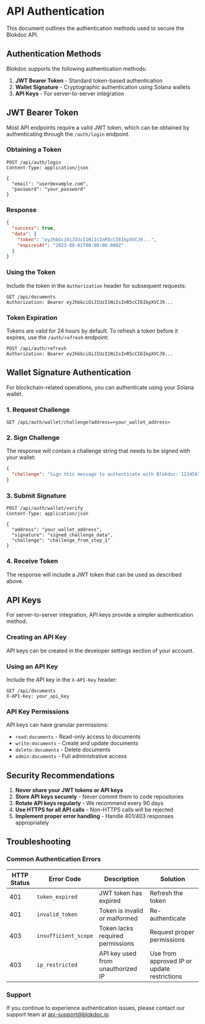 # API Authentication

This document outlines the authentication methods used to secure the Blokdoc API.

## Authentication Methods

Blokdoc supports the following authentication methods:

1. **JWT Bearer Token** - Standard token-based authentication
2. **Wallet Signature** - Cryptographic authentication using Solana wallets
3. **API Keys** - For server-to-server integration

## JWT Bearer Token

Most API endpoints require a valid JWT token, which can be obtained by authenticating through the `/auth/login` endpoint.

### Obtaining a Token

```http
POST /api/auth/login
Content-Type: application/json

{
  "email": "user@example.com",
  "password": "your_password"
}
```

### Response

```json
{
  "success": true,
  "data": {
    "token": "eyJhbGciOiJIUzI1NiIsInR5cCI6IkpXVCJ9...",
    "expiresAt": "2023-08-01T00:00:00.000Z"
  }
}
```

### Using the Token

Include the token in the `Authorization` header for subsequent requests:

```http
GET /api/documents
Authorization: Bearer eyJhbGciOiJIUzI1NiIsInR5cCI6IkpXVCJ9...
```

### Token Expiration

Tokens are valid for 24 hours by default. To refresh a token before it expires, use the `/auth/refresh` endpoint:

```http
POST /api/auth/refresh
Authorization: Bearer eyJhbGciOiJIUzI1NiIsInR5cCI6IkpXVCJ9...
```

## Wallet Signature Authentication

For blockchain-related operations, you can authenticate using your Solana wallet.

### 1. Request Challenge

```http
GET /api/auth/wallet/challenge?address=<your_wallet_address>
```

### 2. Sign Challenge

The response will contain a challenge string that needs to be signed with your wallet:

```json
{
  "challenge": "Sign this message to authenticate with Blokdoc: 123456789"
}
```

### 3. Submit Signature

```http
POST /api/auth/wallet/verify
Content-Type: application/json

{
  "address": "your_wallet_address",
  "signature": "signed_challenge_data",
  "challenge": "challenge_from_step_1"
}
```

### 4. Receive Token

The response will include a JWT token that can be used as described above.

## API Keys

For server-to-server integration, API keys provide a simpler authentication method.

### Creating an API Key

API keys can be created in the developer settings section of your account.

### Using an API Key

Include the API key in the `X-API-Key` header:

```http
GET /api/documents
X-API-Key: your_api_key
```

### API Key Permissions

API keys can have granular permissions:
- `read:documents` - Read-only access to documents
- `write:documents` - Create and update documents
- `delete:documents` - Delete documents
- `admin:documents` - Full administrative access

## Security Recommendations

1. **Never share your JWT tokens or API keys**
2. **Store API keys securely** - Never commit them to code repositories
3. **Rotate API keys regularly** - We recommend every 90 days
4. **Use HTTPS for all API calls** - Non-HTTPS calls will be rejected
5. **Implement proper error handling** - Handle 401/403 responses appropriately

## Troubleshooting

### Common Authentication Errors

| HTTP Status | Error Code | Description | Solution |
|-------------|------------|-------------|----------|
| 401 | `token_expired` | JWT token has expired | Refresh the token |
| 401 | `invalid_token` | Token is invalid or malformed | Re-authenticate |
| 403 | `insufficient_scope` | Token lacks required permissions | Request proper permissions |
| 403 | `ip_restricted` | API key used from unauthorized IP | Use from approved IP or update restrictions |

### Support

If you continue to experience authentication issues, please contact our support team at api-support@blokdoc.io. 